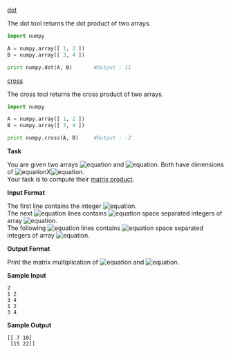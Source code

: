 [dot](http://docs.scipy.org/doc/numpy/reference/generated/numpy.dot.html)

The dot tool returns the dot product of two arrays.
```python
import numpy

A = numpy.array([ 1, 2 ])
B = numpy.array([ 3, 4 ])

print numpy.dot(A, B)       #Output : 11
```
[cross](http://docs.scipy.org/doc/numpy/reference/generated/numpy.cross.html)

The cross tool returns the cross product of two arrays.
```python
import numpy

A = numpy.array([ 1, 2 ])
B = numpy.array([ 3, 4 ])

print numpy.cross(A, B)     #Output : -2
```
__Task__

You are given two arrays ![equation](http://latex.codecogs.com/svg.latex?\inline&space;A) and ![equation](http://latex.codecogs.com/svg.latex?\inline&space;B). Both have dimensions of ![equation](http://latex.codecogs.com/svg.latex?\inline&space;N)X![equation](http://latex.codecogs.com/svg.latex?\inline&space;N). <br>
Your task is to compute their [matrix product](https://en.wikipedia.org/wiki/Matrix_multiplication#Matrix_product_.28two_matrices.29).

__Input Format__

The first line contains the integer ![equation](http://latex.codecogs.com/svg.latex?\inline&space;N). <br>
The next ![equation](http://latex.codecogs.com/svg.latex?\inline&space;N) lines contains ![equation](http://latex.codecogs.com/svg.latex?\inline&space;N) space separated integers of array ![equation](http://latex.codecogs.com/svg.latex?\inline&space;A). <br>
The following ![equation](http://latex.codecogs.com/svg.latex?\inline&space;N) lines contains ![equation](http://latex.codecogs.com/svg.latex?\inline&space;N) space separated integers of array ![equation](http://latex.codecogs.com/svg.latex?\inline&space;B).

__Output Format__

Print the matrix multiplication of ![equation](http://latex.codecogs.com/svg.latex?\inline&space;A) and ![equation](http://latex.codecogs.com/svg.latex?\inline&space;B).

__Sample Input__
```commandline
2
1 2
3 4
1 2
3 4
```
__Sample Output__
```commandline
[[ 7 10]
 [15 22]]
```